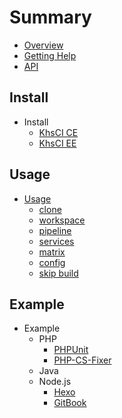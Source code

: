 # Summary

* [Overview](README.md)
* [Getting Help](getting-help.md)
* [API](https://docs.ci.khs1994.com)

## Install

* Install
    * [KhsCI CE](install/ce.md)
    * [KhsCI EE](install/ee.md)

## Usage

* [Usage](usage/README.md)
    * [clone](usage/clone.md)
    * [workspace](usage/workspace.md)
    * [pipeline](usage/pipeline.md)
    * [services](usage/services.md)
    * [matrix](usage/matrix.md)
    * [config](usage/config.md)
    * [skip build](usage/skip.md)

## Example

* Example
    * PHP
        * [PHPUnit](examples/php/phpunit.md)
        * [PHP-CS-Fixer](examples/php/php-cs-fixer.md)
    * Java
    * Node.js
        * [Hexo](examples/nodejs/hexo.md)
        * [GitBook](examples/nodejs/gitbook.md)
